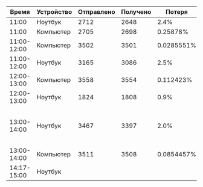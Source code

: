| Время       | Устройство | Отправлено | Получено | Потеря     | Заметки                                |
| ----------- | ---------- | ---------- | -------- | ---------- | -------------------------------------- |
| 11:00       | Ноутбук    | 2712       | 2648     | 2.4%       |                                        |
| 11:00       | Компьютер  | 2705       | 2698     | 0.25878%   |                                        |
| 11:00-12:00 | Компьютер  | 3502       | 3501     | 0.0285551% |                                        |
| 11:00-12:00 | Ноутбук    | 3165       | 3086     | 2.5%       |                                        |
| 12:00-13:00 | Компьютер  | 3558       | 3554     | 0.112423%  |                                        |
| 12:00-13:00 | Ноутбук    | 1824       | 1808     | 0.9%       |                                        |
| 13:00-14:00 | Ноутбук    | 3467       | 3397     | 2.0%       | в 13:33-13:36 очень медленный интернет |
| 13:00-14:00 | Компьютер  | 3511       | 3508     | 0.0854457% |                                        |
| 14:17-15:00 | Ноутбук    |            |          |            |                                        |
